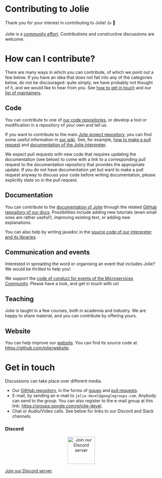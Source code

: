 # Contributing to Jolie

Thank you for your interest in contributing to Jolie! :+1: :tada:

Jolie is a [community effort](https://github.com/jolie/jolie/graphs/contributors). Contributions and constructive discussions are welcome.

# How can I contribute?

There are many ways in which you can contribute, of which we point out a few below. If you have an idea that does not fall into any of the categories below, do not be discouraged: quite simply, we have probably not thought of it, and we would like to hear from you. See [how to get in touch](https://github.com/jolie/jolie#get-in-touch) and our [list of maintainers](MAINTAINERS.md).

## Code

You can contribute to one of [our code repositories](https://github.com/jolie), or develop a tool or modification in a repository of your own and tell us.

If you want to contribute to the main [Jolie project repository](https://github.com/jolie/jolie), you can find some useful information in [our wiki](https://github.com/jolie/jolie/wiki). See, for example, [how to make a pull request](https://github.com/jolie/jolie/wiki/Pull-requests) and [documentation of the Jolie interpreter](https://github.com/jolie/jolie/wiki/Interpreter-documentation).

We expect pull requests with new code that requires updating the documentation (see below) to come with a link to a corresponding pull request to the documentation repository that provides the appropriate update. If you do not have documentation yet but want to make a pull request anyway to discuss your code before writing documentation, please explicitly state so in the pull request.

## Documentation

You can contribute to the [documentation of Jolie](https://docs.jolie-lang.org) through the related [GitHub repository of our docs](https://github.com/jolie/docs). Possibilities include adding new tutorials (even small ones are rather useful!), improving existing text, or adding new  explanations.

You can also help by writing javadoc in the [source code of our interpreter and its libraries](https://github.com/jolie/jolie).

## Communication and events

Interested in spreading the word or organising an event that includes Jolie? We would be thrilled to help you!

We support the [code of conduct for events of the Microservices Community](https://www.microservices.community/events/coc/). Please have a look, and get in touch with us!

## Teaching

Jolie is taught in a few courses, both in academia and industry. We are happy to share material, and you can contribute by offering yours.

## Website

You can help improve our [website](https://www.jolie-lang.org). You can find its source code at <https://github.com/jolie/website>.

# Get in touch

Discussions can take place over different media.

- Our [GitHub repository](https://github.com/jolie/jolie), in the forms of [issues](https://github.com/jolie/jolie/issues) and [pull requests](https://github.com/jolie/jolie/pulls).
- E-mail, by sending an e-mail to `jolie-devel@googlegroups.com`. Anybody can send to the group. You can also register to the e-mail group at this link: https://groups.google.com/g/jolie-devel.
- Chat or Audio/Video calls. See below for links to our Discord and Slack channels.

### Discord
<p align="center">
	<a href="https://discord.gg/yQRTMNX"><img src="https://www.jolie-lang.org/imgs/discord_logo.png" height="90" alt="Join our Discord server"/></a>
</p>

[Join our Discord server](https://discord.gg/yQRTMNX).
